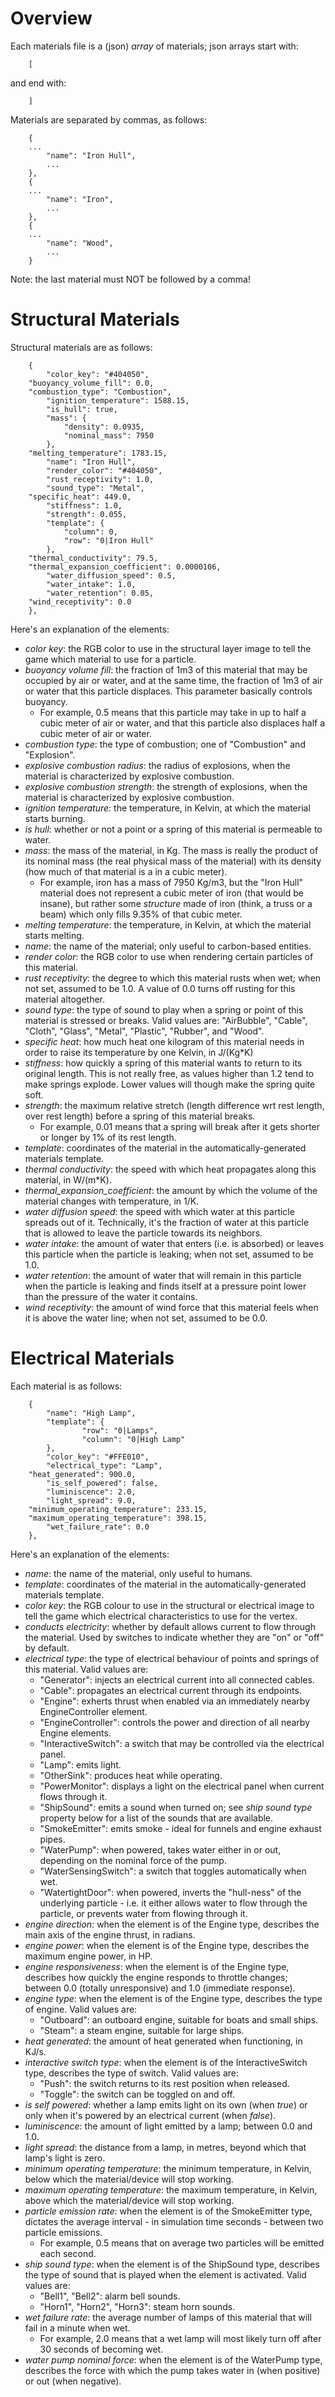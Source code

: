 # Overview
Each materials file is a (json) *array* of materials; json arrays start with:
```
    [
```
and end with:
```
    ]
```
Materials are separated by commas, as follows:
```
    {
	...
        "name": "Iron Hull",
        ...
    },
    {
	...
        "name": "Iron",
        ...
    },
    {
	...
        "name": "Wood",
        ...
    }
```

Note: the last material must NOT be followed by a comma!

# Structural Materials

Structural materials are as follows:
```
    {	
        "color_key": "#404050",
	"buoyancy_volume_fill": 0.0,
	"combustion_type": "Combustion", 
        "ignition_temperature": 1588.15, 
        "is_hull": true, 
        "mass": {
            "density": 0.0935, 
            "nominal_mass": 7950
        }, 
	"melting_temperature": 1783.15, 
        "name": "Iron Hull", 
        "render_color": "#404050", 
        "rust_receptivity": 1.0, 
        "sound_type": "Metal", 
	"specific_heat": 449.0, 
        "stiffness": 1.0, 
        "strength": 0.055, 
        "template": {
            "column": 0, 
            "row": "0|Iron Hull"
        }, 
	"thermal_conductivity": 79.5,
	"thermal_expansion_coefficient": 0.0000106,
        "water_diffusion_speed": 0.5, 
        "water_intake": 1.0, 
        "water_retention": 0.05,         
	"wind_receptivity": 0.0
    }, 
```

Here's an explanation of the elements:

- _color key_: the RGB color to use in the structural layer image to tell the game which material to use for a particle.
- _buoyancy volume fill_: the fraction of 1m3 of this material that may be occupied by air or water, and at the same time, the fraction of 1m3 of air or water that this particle displaces. This parameter basically controls buoyancy.
   - For example, 0.5 means that this particle may take in up to half a cubic meter of air or water, and that this particle also displaces half a cubic meter of air or water.
- _combustion type_: the type of combustion; one of "Combustion" and "Explosion".
- _explosive combustion radius_: the radius of explosions, when the material is characterized by explosive combustion.
- _explosive combustion strength_: the strength of explosions, when the material is characterized by explosive combustion.
- _ignition temperature_: the temperature, in Kelvin, at which the material starts burning.
- _is hull_: whether or not a point or a spring of this material is permeable to water.
- _mass_: the mass of the material, in Kg. The mass is really the product of its nominal mass (the real physical mass of the material) with its density (how much of that material is a in a cubic meter). 
   - For example, iron has a mass of 7950 Kg/m3, but the "Iron Hull" material does not represent a cubic meter of iron (that would be insane), but rather some *structure* made of iron (think, a truss or a beam) which only fills 9.35% of that cubic meter.
- _melting temperature_: the temperature, in Kelvin, at which the material starts melting.
- _name_: the name of the material; only useful to carbon-based entities.
- _render color_: the RGB color to use when rendering certain particles of this material.
- _rust receptivity_: the degree to which this material rusts when wet; when not set, assumed to be 1.0. A value of 0.0 turns off rusting for this material altogether.
- _sound type_: the type of sound to play when a spring or point of this material is stressed or breaks. Valid values are: "AirBubble", "Cable", "Cloth", "Glass", "Metal", "Plastic", "Rubber", and "Wood".
- _specific heat_: how much heat one kilogram of this material needs in order to raise its temperature by one Kelvin, in J/(Kg*K)
- _stiffness_: how quickly a spring of this material wants to return to its original length. This is not really free, as values higher than 1.2 tend to make springs explode. Lower values will though make the spring quite soft.
- _strength_: the maximum relative stretch (length difference wrt rest length, over rest length) before a spring of this material breaks. 
   - For example, 0.01 means that a spring will break after it gets shorter or longer by 1% of its rest length.
- _template_: coordinates of the material in the automatically-generated materials template.
- _thermal conductivity_: the speed with which heat propagates along this material, in W/(m*K).
- _thermal_expansion_coefficient_: the amount by which the volume of the material changes with temperature, in 1/K.
- _water diffusion speed_: the speed with which water at this particle spreads out of it. Technically, it's the fraction of water at this particle that is allowed to leave the particle towards its neighbors.
- _water intake_: the amount of water that enters (i.e. is absorbed) or leaves this particle when the particle is leaking; when not set, assumed to be 1.0.
- _water retention_: the amount of water that will remain in this particle when the particle is leaking and finds itself at a pressure point lower than the pressure of the water it contains.
- _wind receptivity_: the amount of wind force that this material feels when it is above the water line; when not set, assumed to be 0.0.

# Electrical Materials

Each material is as follows:
``` 
    {
        "name": "High Lamp",	
        "template": {
                "row": "0|Lamps",
                "column": "0|High Lamp"
        },
        "color_key": "#FFE010",
        "electrical_type": "Lamp",
	"heat_generated": 900.0,
        "is_self_powered": false,
        "luminiscence": 2.0,
        "light_spread": 9.0,
	"minimum_operating_temperature": 233.15,
	"maximum_operating_temperature": 398.15, 
        "wet_failure_rate": 0.0
    },
``` 
Here's an explanation of the elements:

- _name_: the name of the material, only useful to humans.
- _template_: coordinates of the material in the automatically-generated materials template.
- _color key_: the RGB colour to use in the structural or electrical image to tell the game which electrical characteristics to use for the vertex.
- _conducts electricity_: whether by default allows current to flow through the material. Used by switches to indicate whether they are "on" or "off" by default.
- _electrical type_: the type of electrical behaviour of points and springs of this material. Valid values are:
   - "Generator": injects an electrical current into all connected cables.
   - "Cable": propagates an electrical current through its endpoints.
   - "Engine": exherts thrust when enabled via an immediately nearby EngineController element.
   - "EngineController": controls the power and direction of all nearby Engine elements.
   - "InteractiveSwitch": a switch that may be controlled via the electrical panel.
   - "Lamp": emits light.
   - "OtherSink": produces heat while operating.
   - "PowerMonitor": displays a light on the electrical panel when current flows through it.
   - "ShipSound": emits a sound when turned on; see _ship sound type_ property below for a list of the sounds that are available.
   - "SmokeEmitter": emits smoke - ideal for funnels and engine exhaust pipes.
   - "WaterPump": when powered, takes water either in or out, depending on the nominal force of the pump.
   - "WaterSensingSwitch": a switch that toggles automatically when wet.
   - "WatertightDoor": when powered, inverts the "hull-ness" of the underlying particle - i.e. it either allows water to flow through the particle, or prevents water from flowing through it.
- _engine direction_: when the element is of the Engine type, describes the main axis of the engine thrust, in radians.
- _engine power_: when the element is of the Engine type, describes the maximum engine power, in HP.
- _engine responsiveness_: when the element is of the Engine type, describes how quickly the engine responds to throttle changes; between 0.0 (totally unresponsive) and 1.0 (immediate response).
- _engine type_: when the element is of the Engine type, describes the type of engine. Valid values are:
   - "Outboard": an outboard engine, suitable for boats and small ships.
   - "Steam": a steam engine, suitable for large ships.
- _heat generated_: the amount of heat generated when functioning, in KJ/s.
- _interactive switch type_: when the element is of the InteractiveSwitch type, describes the type of switch. Valid values are:
   - "Push": the switch returns to its rest position when released.
   - "Toggle": the switch can be toggled on and off.
- _is self powered_: whether a lamp emits light on its own (when *true*) or only when it's powered by an electrical current (when *false*).
- _luminiscence_: the amount of light emitted by a lamp; between 0.0 and 1.0.
- _light spread_: the distance from a lamp, in metres, beyond which that lamp's light is zero.
- _minimum operating temperature_: the minimum temperature, in Kelvin, below which the material/device will stop working.
- _maximum operating temperature_: the maximum temperature, in Kelvin, above which the material/device will stop working.
- _particle emission rate_: when the element is of the SmokeEmitter type, dictates the average interval - in simulation time seconds - between two particle emissions.
   - For example, 0.5 means that on average two particles will be emitted each second.
- _ship sound type_: when the element is of the ShipSound type, describes the type of sound that is played when the element is activated. Valid values are:
   - "Bell1", "Bell2": alarm bell sounds.
   - "Horn1", "Horn2", "Horn3": steam horn sounds.
- _wet failure rate_: the average number of lamps of this material that will fail in a minute when wet.
   - For example, 2.0 means that a wet lamp will most likely turn off after 30 seconds of becoming wet.
- _water pump nominal force_: when the element is of the WaterPump type, describes the force with which the pump takes water in (when positive) or out (when negative).
